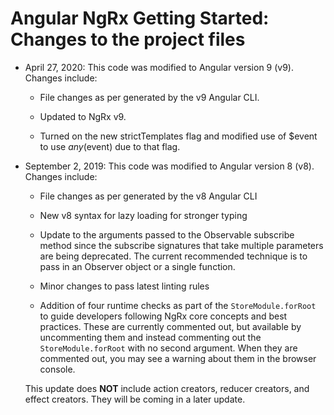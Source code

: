 # Angular NgRx Getting Started: Changes to the project files

- April 27, 2020: This code was modified to Angular version 9 (v9). Changes include:

  - File changes as per generated by the v9 Angular CLI.
  
  - Updated to NgRx v9.
  
  - Turned on the new strictTemplates flag and modified use of $event to use $any($event) due to that flag.
  
- September 2, 2019: This code was modified to Angular version 8 (v8). Changes include:

  - File changes as per generated by the v8 Angular CLI

  - New v8 syntax for lazy loading for stronger typing

  - Update to the arguments passed to the Observable subscribe method since the subscribe signatures that take multiple parameters are being deprecated. The current recommended technique is to pass in an Observer object or a single function.

  - Minor changes to pass latest linting rules

  - Addition of four runtime checks as part of the `StoreModule.forRoot` to guide developers following NgRx core concepts and best practices. These are currently commented out, but available by uncommenting them and instead commenting out the `StoreModule.forRoot` with no second argument. When they are commented out, you may see a warning about them in the browser console.

  This update does **NOT** include action creators, reducer creators, and effect creators. They will be coming in a later update.
